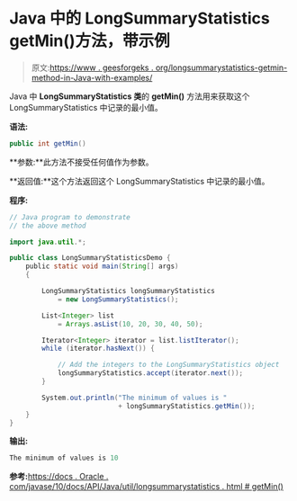 # Java 中的 LongSummaryStatistics getMin()方法，带示例

> 原文:[https://www . geesforgeks . org/longsummarystatistics-getmin-method-in-Java-with-examples/](https://www.geeksforgeeks.org/longsummarystatistics-getmin-method-in-java-with-examples/)

Java 中 **LongSummaryStatistics 类**的 **getMin()** 方法用来获取这个 LongSummaryStatistics 中记录的最小值。

**语法:**

```java
public int getMin()

```

**参数:**此方法不接受任何值作为参数。

**返回值:**这个方法返回这个 LongSummaryStatistics 中记录的最小值。

**程序:**

```java
// Java program to demonstrate
// the above method

import java.util.*;

public class LongSummaryStatisticsDemo {
    public static void main(String[] args)
    {

        LongSummaryStatistics longSummaryStatistics
            = new LongSummaryStatistics();

        List<Integer> list
            = Arrays.asList(10, 20, 30, 40, 50);

        Iterator<Integer> iterator = list.listIterator();
        while (iterator.hasNext()) {

            // Add the integers to the LongSummaryStatistics object
            longSummaryStatistics.accept(iterator.next());
        }

        System.out.println("The minimum of values is "
                           + longSummaryStatistics.getMin());
    }
}
```

**输出:**

```java
The minimum of values is 10

```

**参考:**[https://docs . Oracle . com/javase/10/docs/API/Java/util/longsummarystatistics . html # getMin()](https://docs.oracle.com/javase/10/docs/api/java/util/LongSummaryStatistics.html#getMin())
